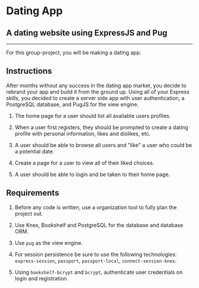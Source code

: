 # Dating App

## A dating website using ExpressJS and Pug
---

For this group-project, you will be making a dating app.


## Instructions

After months without any success in the dating app market, you decide to rebrand your app and build it from the ground up. Using all of your Express skills, you decided to create a server side app with user authentication, a PostgreSQL database, and PugJS for the view engine.

1. The home page for a user should list all available users profiles.

1. When a user first registers, they should be prompted to create a dating profile with personal information, likes and dislikes, etc.

1. A user should be able to browse all users and "like" a user who could be a potential date.

1. Create a page for a user to view all of their liked choices.

1. A user should be able to login and be taken to their home page.


## Requirements

1. Before any code is written, use a organization tool to fully plan the project out.   

1. Use Knex, Bookshelf and PostgreSQL for the database and database ORM.

1. Use `pug` as the view engine.

1. For session persistence be sure to use the following technologies: `express-session`, `passport`, `passport-local`, `connect-session-knex`.

1. Using `bookshelf-bcrypt` and `bcrypt`, authenticate user credentials on login and registration.
